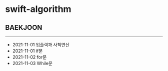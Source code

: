 # swift-algorithm

## BAEKJOON

---

- 2021-11-01 입출력과 사칙연산
- 2021-11-01 if문
- 2021-11-02 for문
- 2021-11-03 While문
